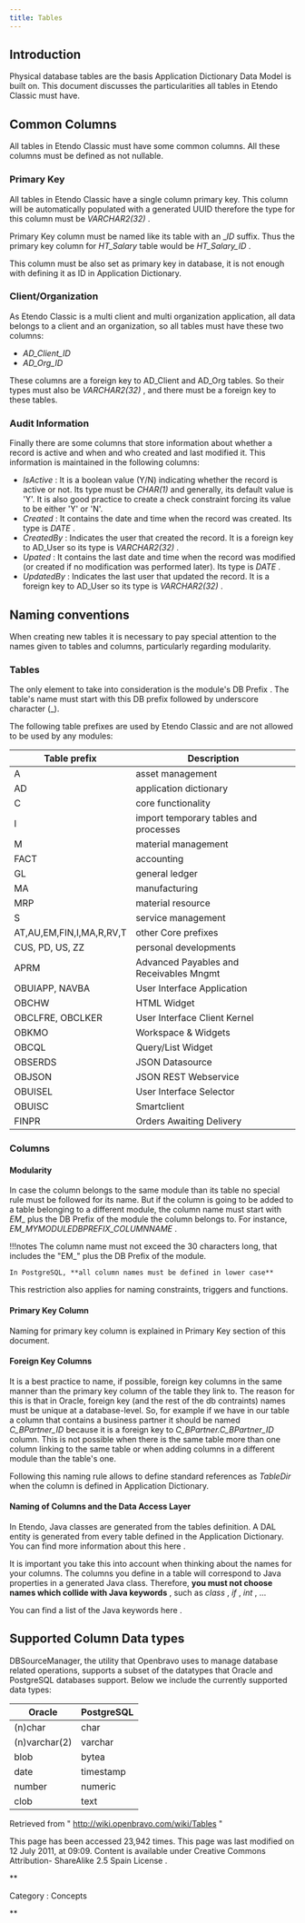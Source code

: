 ```yaml
---
title: Tables
---
```

  
##  Introduction

Physical database tables are the basis  Application Dictionary Data Model  is
built on. This document discusses the particularities all tables in Etendo Classic must have.

##  Common Columns

All tables in Etendo Classic must have some common columns. All these columns
must be defined as not nullable.

###  Primary Key

All tables in Etendo Classic have a single column primary key. This column will
be automatically populated with a generated  UUID  therefore the type for this
column must be _VARCHAR2(32)_ .

Primary Key column must be named like its table with an __ID_ suffix. Thus the
primary key column for _HT_Salary_ table would be _HT_Salary_ID_ .

This column must be also set as primary key in database, it is not enough with
defining it as ID in Application Dictionary.

###  Client/Organization

As Etendo Classic is a  multi client and multi organization  application, all
data belongs to a client and an organization, so all tables must have these
two columns:

  * _AD_Client_ID_
  * _AD_Org_ID_

These columns are a foreign key to  AD_Client  and  AD_Org  tables. So their
types must also be _VARCHAR2(32)_ , and there must be a foreign key to these
tables.

###  Audit Information

Finally there are some columns that store information about whether a record
is active and when and who created and last modified it. This information is
maintained in the following columns:

  * _IsActive_ : It is a boolean value (Y/N) indicating whether the record is active or not. Its type must be _CHAR(1)_ and generally, its default value is 'Y'. It is also good practice to create a check constraint forcing its value to be either 'Y' or 'N'. 
  * _Created_ : It contains the date and time when the record was created. Its type is _DATE_ . 
  * _CreatedBy_ : Indicates the user that created the record. It is a foreign key to  AD_User  so its type is _VARCHAR2(32)_ . 
  * _Upated_ : It contains the last date and time when the record was modified (or created if no modification was performed later). Its type is _DATE_ . 
  * _UpdatedBy_ : Indicates the last user that updated the record. It is a foreign key to  AD_User  so its type is _VARCHAR2(32)_ . 

##  Naming conventions

When creating new tables it is necessary to pay special attention to the names
given to tables and columns, particularly regarding modularity.

###  Tables

The only element to take into consideration is the module's  DB Prefix  . The
table's name must start with this DB prefix followed by underscore character
(_).

The following table prefixes are used by Etendo Classic and are not allowed to be used by any modules:

  

Table prefix  |  Description  
---|---  
A  |  asset management  
AD  |  application dictionary  
C  |  core functionality  
I  |  import temporary tables and processes  
M  |  material management  
FACT  |  accounting  
GL  |  general ledger  
MA  |  manufacturing  
MRP  |  material resource  
S  |  service management  
AT,AU,EM,FIN,I,MA,R,RV,T  |  other Core prefixes  
CUS, PD, US, ZZ  |  personal developments  
APRM  |  Advanced Payables and Receivables Mngmt  
OBUIAPP, NAVBA  |  User Interface Application  
OBCHW  |  HTML Widget  
OBCLFRE, OBCLKER  |  User Interface Client Kernel  
OBKMO  |  Workspace & Widgets  
OBCQL  |  Query/List Widget  
OBSERDS  |  JSON Datasource  
OBJSON  |  JSON REST Webservice  
OBUISEL  |  User Interface Selector  
OBUISC  |  Smartclient  
FINPR  |  Orders Awaiting Delivery  
  
###  Columns

####  Modularity

In case the column belongs to the same module than its table no special rule
must be followed for its name. But if the column is going to be added to a
table belonging to a different module, the column name must start with _EM__
plus the DB Prefix of the module the column belongs to. For instance,
_EM_MYMODULEDBPREFIX_COLUMNNAME_ .

!!!notes
    The column name must not exceed the 30 characters long, that includes the
    "EM_" plus the DB Prefix of the module.

    In PostgreSQL, **all column names must be defined in lower case**  

This restriction also applies for naming constraints, triggers and functions.

####  Primary Key Column

Naming for primary key column is explained in  Primary Key  section of this
document.

####  Foreign Key Columns

It is a best practice to name, if possible, foreign key columns in the same
manner than the primary key column of the table they link to. The reason for
this is that in Oracle, foreign key (and the rest of the db contraints) names must be unique at a database-level. 
So, for example if we have in our table a column that contains a business partner it should be named _C_BPartner_ID_ because it is a foreign key to _C_BPartner.C_BPartner_ID_ column. This is not possible when there is the same table more than one column linking to the same table or when adding columns in a different module than the table's one.

Following this naming rule allows to define standard references as _TableDir_ when the column is defined in Application Dictionary.

####  Naming of Columns and the Data Access Layer

In Etendo, Java classes are generated from the tables definition. A DAL
entity is generated from every table defined in the Application Dictionary.
You can find more information about this  here  .

It is important you take this into account when thinking about the names for
your columns. The columns you define in a table will correspond to Java
properties in a generated Java class. Therefore, **you must not choose names
which collide with Java keywords** , such as _class_ , _if_ , _int_ , ...

You can find a list of the Java keywords  here  .

##  Supported Column Data types

DBSourceManager, the utility that Openbravo uses to manage database related
operations, supports a subset of the datatypes that Oracle and PostgreSQL
databases support. Below we include the currently supported data types:


Oracle  |  PostgreSQL  
---|---  
(n)char  |  char  
(n)varchar(2)  |  varchar  
blob  |  bytea  
date  |  timestamp  
number  |  numeric  
clob  |  text  
  
Retrieved from "  http://wiki.openbravo.com/wiki/Tables  "

This page has been accessed 23,942 times. This page was last modified on 12
July 2011, at 09:09. Content is available under  Creative Commons Attribution-
ShareAlike 2.5 Spain License  .

  
**

Category  :  Concepts

**

